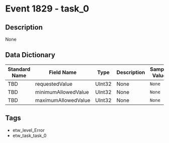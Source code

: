 # Event 1829 - task_0

## Description
None

## Data Dictionary
|Standard Name|Field Name|Type|Description|Sample Value|
|---|---|---|---|---|
|TBD|requestedValue|UInt32|None|`None`|
|TBD|minimumAllowedValue|UInt32|None|`None`|
|TBD|maximumAllowedValue|UInt32|None|`None`|

## Tags
* etw_level_Error
* etw_task_task_0